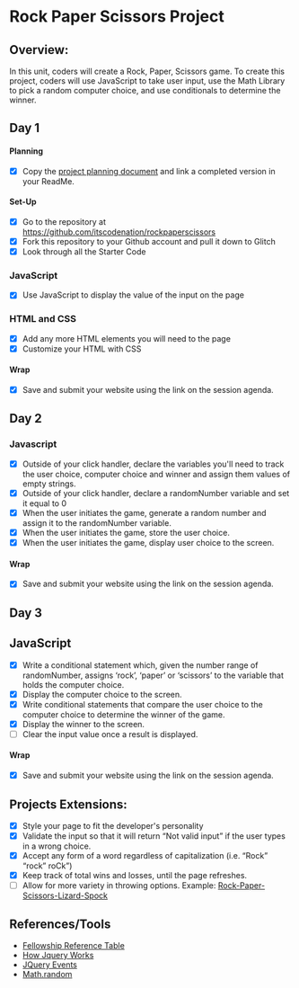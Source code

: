 # Rock Paper Scissors Project

## Overview: 
In this unit, coders will create a Rock, Paper, Scissors game. To create this project, coders will use JavaScript to take user input, use the Math Library to pick a random computer choice, and use conditionals to determine the winner.

## Day 1

#### Planning
- [x] Copy the [project planning document](https://docs.google.com/document/d/1pXKn4PRxvYx-p4D-X-ntZaeIElkmB5_RyCCqSwXhGYY/edit#) and link a completed version in your ReadMe.

#### Set-Up
- [x] Go to the repository at https://github.com/itscodenation/rockpaperscissors
- [x] Fork this repository to your Github account and pull it down to Glitch
- [x] Look through all the Starter Code

### JavaScript
- [x] Use JavaScript to display the value of the input on the page

### HTML and CSS
- [x] Add any more HTML elements you will need to the page
- [x] Customize your HTML with CSS

#### Wrap
- [x] Save and submit your website using the link on the session agenda.

## Day 2

### Javascript 

- [x] Outside of your click handler, declare the variables you'll need to track the user choice, computer choice and winner and assign them values of empty strings.
- [x] Outside of your click handler, declare a randomNumber variable and set it equal to 0
- [x] When the user initiates the game, generate a random number and assign it to the randomNumber variable.
- [x] When the user initiates the game, store the user choice.
- [x] When the user initiates the game, display user choice to the screen.

#### Wrap
- [x] Save and submit your website using the link on the session agenda.

## Day 3

## JavaScript
- [x] Write a conditional statement which, given the number range of randomNumber, assigns ‘rock’, ‘paper’ or ‘scissors’ to the variable that holds the computer choice. 
- [x] Display the computer choice to the screen.
- [x] Write conditional statements that compare the user choice to the computer choice to determine the winner of the game.
- [x] Display the winner to the screen.
- [ ] Clear the input value once a result is displayed.

#### Wrap
- [x] Save and submit your website using the link on the session agenda.


## Projects Extensions:
- [x] Style your page to fit the developer's personality
- [x] Validate the input so that it will return “Not valid input” if the user types in a wrong choice. 
- [x] Accept any form of a word regardless of capitalization (i.e. “Rock” “rock” roCk”)
- [x] Keep track of total wins and losses, until the page refreshes. 
- [ ] Allow for more variety in throwing options. Example: [Rock-Paper-Scissors-Lizard-Spock](http://en.wikipedia.org/wiki/Rock-paper-scissors-lizard-Spock)

## References/Tools
* [Fellowship Reference Table](https://docs.google.com/document/d/1qrY2OC-6S04oOXZlYmXja7lmKBmdApR-HXJkhfd67e8/)
* [How Jquery Works](http://learn.jquery.com/about-jquery/how-jquery-works/)
* [JQuery Events](http://api.jquery.com/category/events/)
* [Math.random](https://developer.mozilla.org/en-US/docs/Web/JavaScript/Reference/Global_Objects/Math/random)
